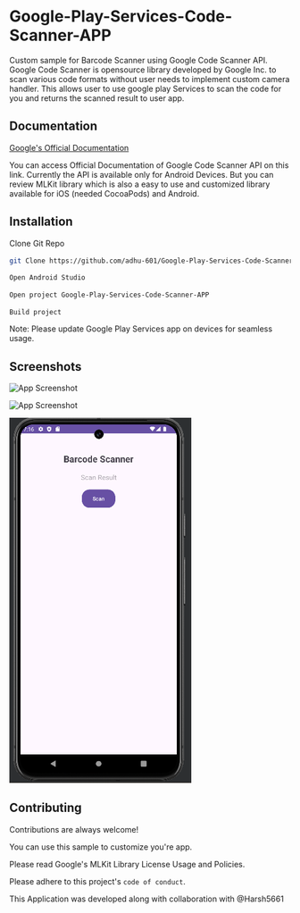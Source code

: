 
# Google-Play-Services-Code-Scanner-APP

Custom sample for Barcode Scanner using Google Code Scanner API. Google Code Scanner is opensource library developed by Google Inc. to scan various code formats without user needs to implement custom camera handler. This allows user to use google play Services to scan the code for you and returns the scanned result to user app.



## Documentation

[Google's Official Documentation](https://developers.google.com/ml-kit/vision/barcode-scanning/code-scanner)

You can access Official Documentation of Google Code Scanner API on this link. Currently the API is available only for Android Devices. But you can review MLKit library which is also a easy to use and customized library available for iOS (needed CocoaPods) and Android.



## Installation

Clone Git Repo

```bash
git Clone https://github.com/adhu-601/Google-Play-Services-Code-Scanner-APP.git

```
```bash
Open Android Studio
```
```bash
Open project Google-Play-Services-Code-Scanner-APP
```
```
Build project
```

Note: Please update Google Play Services app on devices for seamless usage.
## Screenshots

![App Screenshot](https://developers.google.com/static/ml-kit/images/code_scanner.gif)

![App Screenshot](https://developers.google.com/static/ml-kit/images/auto_zoom.gif)

![Demo Image](https://github.com/Harsh5661/Google-Play-Services-Code-Scanner-APP/raw/main/images/Demo.PNG)

## Contributing

Contributions are always welcome!

You can use this sample to customize you're app.

Please read Google's MLKit Library License Usage and Policies.

Please adhere to this project's `code of conduct`.

This Application was developed along with collaboration with @Harsh5661

